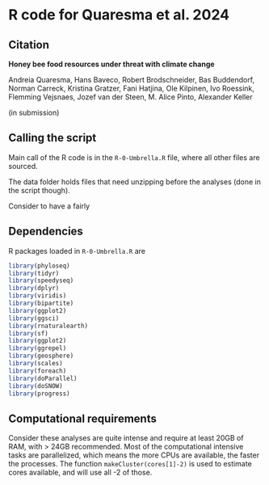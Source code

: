 # R code for Quaresma et al. 2024

## Citation
**Honey bee food resources under threat with climate change**

Andreia Quaresma, Hans Baveco, Robert Brodschneider, Bas Buddendorf, Norman Carreck, Kristina Gratzer, Fani Hatjina, Ole Kilpinen, Ivo Roessink, Flemming Vejsnaes, Jozef van der Steen, M. Alice Pinto, Alexander Keller

(in submission)


## Calling the script
Main call of the R code is in the ```R-0-Umbrella.R``` file, where all other files are sourced. 

The data folder holds files that need unzipping before the analyses (done in the script though).

Consider to have a fairly 

## Dependencies

R packages loaded in ```R-0-Umbrella.R``` are 

```R
library(phyloseq)
library(tidyr)
library(speedyseq)
library(dplyr)
library(viridis)
library(bipartite)
library(ggplot2)
library(ggsci)
library(rnaturalearth)
library(sf)
library(ggplot2)
library(ggrepel)
library(geosphere)
library(scales)
library(foreach)
library(doParallel)
library(doSNOW)
library(progress)
```

## Computational requirements

Consider these analyses are quite intense and require at least 20GB of RAM, with > 24GB recommended. Most of the computational intensive tasks are parallelized, which means the more CPUs are available, the faster the processes. The function ``` makeCluster(cores[1]-2) ``` is used to estimate cores available, and will use all -2 of those.
